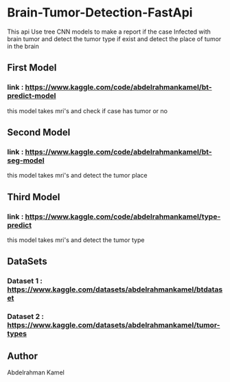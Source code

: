 # Brain-Tumor-Detection-FastApi
This api Use tree CNN models to make a report if the case Infected with brain tumor and detect the tumor type if exist and detect the place of tumor in the brain
## First Model
### link : https://www.kaggle.com/code/abdelrahmankamel/bt-predict-model 
this model takes mri's and check if case has tumor or no

## Second Model
### link : https://www.kaggle.com/code/abdelrahmankamel/bt-seg-model
this model takes mri's and detect the tumor place

## Third Model
### link : https://www.kaggle.com/code/abdelrahmankamel/type-predict
this model takes mri's and detect the tumor type

## DataSets
### Dataset 1 : https://www.kaggle.com/datasets/abdelrahmankamel/btdataset
### Dataset 2 : https://www.kaggle.com/datasets/abdelrahmankamel/tumor-types

## Author
Abdelrahman Kamel


